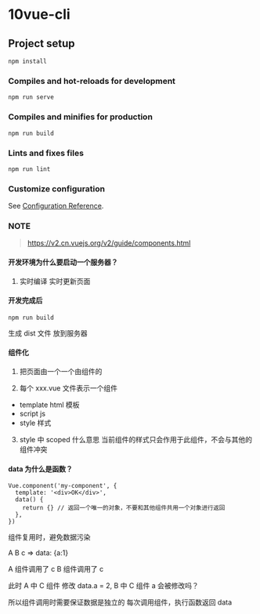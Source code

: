 # 10vue-cli

## Project setup

```
npm install
```

### Compiles and hot-reloads for development

```
npm run serve
```

### Compiles and minifies for production

```
npm run build
```

### Lints and fixes files

```
npm run lint
```

### Customize configuration

See [Configuration Reference](https://cli.vuejs.org/config/).

### NOTE

> https://v2.cn.vuejs.org/v2/guide/components.html

#### 开发环境为什么要启动一个服务器？

1. 实时编译 实时更新页面

#### 开发完成后

```
npm run build
```

生成 dist 文件 放到服务器

#### 组件化

1. 把页面由一个一个由组件的

2. 每个 xxx.vue 文件表示一个组件

- template html 模板
- script js
- style 样式

3. style 中 scoped 什么意思
   当前组件的样式只会作用于此组件，不会与其他的组件冲突

#### data 为什么是函数？

```
Vue.component('my-component', {
  template: '<div>OK</div>',
  data() {
    return {} // 返回一个唯一的对象，不要和其他组件共用一个对象进行返回
  },
})
```

组件复用时，避免数据污染

A
B
c => data: {a:1}

A 组件调用了 c
B 组件调用了 c

此时 A 中 C 组件 修改 data.a = 2, B 中 C 组件 a 会被修改吗？

所以组件调用时需要保证数据是独立的
每次调用组件，执行函数返回 data
